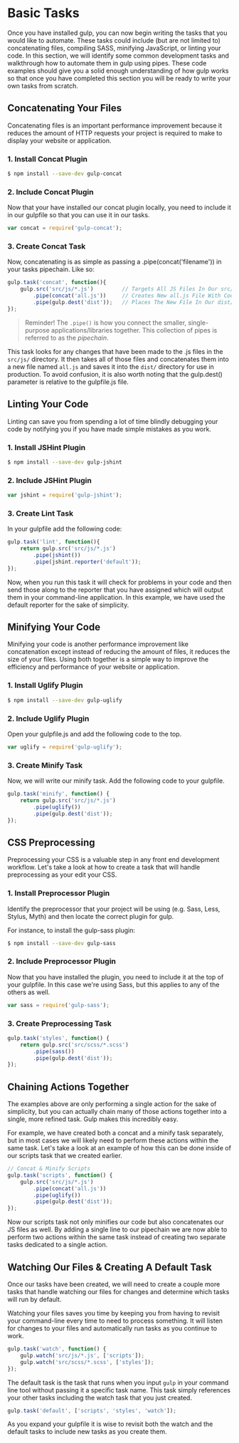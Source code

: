 # Basic Tasks

Once you have installed gulp, you can now begin writing the tasks that you would like to automate. These tasks could include (but are not limited to) concatenating files, compiling SASS, minifying JavaScript, or linting your code. In this section, we will identify some common development tasks and walkthrough how to automate them in gulp using pipes. These code examples should give you a solid enough understanding of how gulp works so that once you have completed this section you will be ready to write your own tasks from scratch.

## Concatenating Your Files

Concatenating files is an important performance improvement because it reduces the amount of HTTP requests your project is required to make to display your website or application.

### 1. Install Concat Plugin

```bash
$ npm install --save-dev gulp-concat
```

### 2. Include Concat Plugin

Now that your have installed our concat plugin locally, you need to include it in our gulpfile so that you can use it in our tasks.

```js
var concat = require('gulp-concat');
```

### 3. Create Concat Task

Now, concatenating is as simple as passing a .pipe(concat('filename')) in your tasks pipechain. Like so:

```js
gulp.task('concat', function(){
    gulp.src('src/js/*.js')         // Targets All JS Files In Our src/ Directory
        .pipe(concat('all.js'))     // Creates New all.js File With Code From Target Files
        .pipe(gulp.dest('dist'));   // Places The New File In Our dist/ Directory
});
```

> Reminder! The `.pipe()` is how you connect the smaller, single-purpose applications/libraries together. This collection of pipes is referred to as the _pipechain_.

This task looks for any changes that have been made to the .js files in the `src/js/` directory. It then takes all of those files and concatenates them into a new file named `all.js` and saves it into the `dist/` directory for use in production. To avoid confusion, it is also worth noting that the gulp.dest() parameter is relative to the gulpfile.js file.

## Linting Your Code

Linting can save you from spending a lot of time blindly debugging your code by notifying you if you have made simple mistakes as you work.

### 1. Install JSHint Plugin

```bash
$ npm install --save-dev gulp-jshint
```

### 2. Include JSHint Plugin

```js
var jshint = require('gulp-jshint');
```

### 3. Create Lint Task

In your gulpfile add the following code:

```js
gulp.task('lint', function(){
    return gulp.src('src/js/*.js')
        .pipe(jshint())
        .pipe(jshint.reporter('default'));
});
```

Now, when you run this task it will check for problems in your code and then send those along to the reporter that you have assigned which will output them in your command-line application. In this example, we have used the default reporter for the sake of simplicity.


## Minifying Your Code

Minifying your code is another performance improvement like concatenation except instead of reducing the amount of files, it reduces the size of your files. Using both together is a simple way to improve the efficiency and performance of your website or application.

### 1. Install Uglify Plugin

```bash
$ npm install --save-dev gulp-uglify
```

### 2. Include Uglify Plugin

Open your gulpfile.js and add the following code to the top.

```js
var uglify = require('gulp-uglify');
```

### 3. Create Minify Task

Now, we will write our minify task. Add the following code to your gulpfile.

```js
gulp.task('minify', function() {
    return gulp.src('src/js/*.js')
        .pipe(uglify())
        .pipe(gulp.dest('dist'));
});
```

## CSS Preprocessing

Preprocessing your CSS is a valuable step in any front end development workflow. Let's take a look at how to create a task that will handle preprocessing as your edit your CSS.

### 1. Install Preprocessor Plugin

Identify the preprocessor that your project will be using (e.g. Sass, Less, Stylus, Myth) and then locate the correct plugin for gulp.

For instance, to install the gulp-sass plugin:

```bash
$ npm install --save-dev gulp-sass
```

### 2. Include Preprocessor Plugin

Now that you have installed the plugin, you need to include it at the top of your gulpfile. In this case we're using Sass, but this applies to any of the others as well.

```js
var sass = require('gulp-sass');
```

### 3. Create Preprocessing Task

```js
gulp.task('styles', function() {
    return gulp.src('src/scss/*.scss')
        .pipe(sass())
        .pipe(gulp.dest('dist'));
});
```

## Chaining Actions Together

The examples above are only performing a single action for the sake of simplicity, but you can actually chain many of those actions together into a single, more refined task. Gulp makes this incredibly easy.

For example, we have created both a concat and a minify task separately, but in most cases we will likely need to perform these actions within the same task. Let's take a look at an example of how this can be done inside of our scripts task that we created earlier.

```js
// Concat & Minify Scripts
gulp.task('scripts', function() {
    gulp.src('src/js/*.js')
        .pipe(concat('all.js'))
        .pipe(uglify())
        .pipe(gulp.dest('dist'));
});
```

Now our scripts task not only minifies our code but also concatenates our JS files as well. By adding a single line to our pipechain we are now able to perform two actions within the same task instead of creating two separate tasks dedicated to a single action.

## Watching Our Files & Creating A Default Task 

Once our tasks have been created, we will need to create a couple more tasks that handle watching our files for changes and determine which tasks will run by default.

Watching your files saves you time by keeping you from having to revisit your command-line every time to need to process something. It will listen for changes to your files and automatically run tasks as you continue to work. 

```js
gulp.task('watch', function() {
    gulp.watch('src/js/*.js', ['scripts']);
    gulp.watch('src/scss/*.scss', ['styles']);
});
```

The default task is the task that runs when you input `gulp` in your command line tool without passing it a specific task name. This task simply references your other tasks including the watch task that you just created.

```js
gulp.task('default', ['scripts', 'styles', 'watch']);
```

As you expand your gulpfile it is wise to revisit both the watch and the default tasks to include new tasks as you create them.
